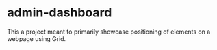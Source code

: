 # admin-dashboard
This a project meant to primarily showcase positioning of elements on a webpage using Grid.
